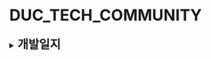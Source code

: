 # DUC_TECH_COMMUNITY

<details>
  <summary>
    <h2 style="display:inline">개발일지</h2>
  </summary>

### 2022.12.18(일)

UI/UX 디자인(웹) - [Figma](https://www.figma.com/file/BnhdtxKWLcyHQnvSyb0sLu/DUC?node-id=0%3A1&t=ENgB2xgKb4bBUvAg-1)
<br />
[ 헤더 ]

### 2022.12.17(토)

UI/UX 디자인(웹) - [Figma](https://www.figma.com/file/BnhdtxKWLcyHQnvSyb0sLu/DUC?node-id=0%3A1&t=ENgB2xgKb4bBUvAg-1)
<br />
[ 페이지 템플릿 ]

### 2022.12.16(금)

ERD(Entity Relationship Diagram) 설계 - [Lucid Chart](https://lucid.app/lucidchart/97870a37-d239-4f9e-a3ba-f8cf9c2058ab/edit?viewport_loc=-16%2C17%2C2893%2C1529%2C0_0&invitationId=inv_a581cca6-cb61-48b9-859b-d77cc36d3933)
<br />
[ Like ]

### 2022.12.15(목)

ERD(Entity Relationship Diagram) 설계 - [Lucid Chart](https://lucid.app/lucidchart/97870a37-d239-4f9e-a3ba-f8cf9c2058ab/edit?viewport_loc=-16%2C17%2C2893%2C1529%2C0_0&invitationId=inv_a581cca6-cb61-48b9-859b-d77cc36d3933)
<br />
[ Next-auth(User, Account, Session, VerificationToken), Post, Comment ]

### 2022.12.14(수)

UI/UX 디자인(모바일) - [Figma](https://www.figma.com/file/BnhdtxKWLcyHQnvSyb0sLu/DUC?node-id=0%3A1&t=ENgB2xgKb4bBUvAg-1)
<br />
[ 사이드바 ]

### 2022.12.13(화)

UI/UX 디자인(모바일) - [Figma](https://www.figma.com/file/BnhdtxKWLcyHQnvSyb0sLu/DUC?node-id=0%3A1&t=ENgB2xgKb4bBUvAg-1)
<br />
[ 메인, 검색, 로그인, 프로필, 게시물 작성, 게시물, 게시물 목록, 알림 페이지 ]

### 2022.12.12(월)

dev 브랜치 생성

</details>
